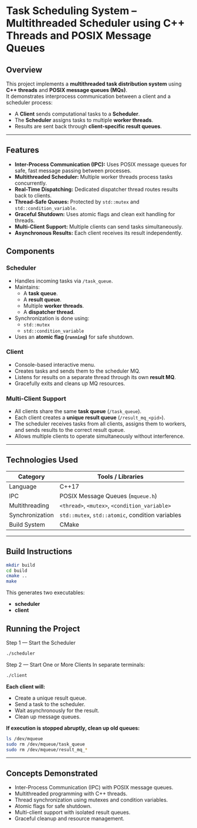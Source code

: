 # Task Scheduling System – Multithreaded Scheduler using C++ Threads and POSIX Message Queues

## Overview

This project implements a **multithreaded task distribution system** using **C++ threads** and **POSIX message queues (MQs)**.  
It demonstrates interprocess communication between a client and a scheduler process:

- A **Client** sends computational tasks to a **Scheduler**.
- The **Scheduler** assigns tasks to multiple **worker threads**.
- Results are sent back through **client-specific result queues**.

---

## Features

- **Inter-Process Communication (IPC):** Uses POSIX message queues for safe, fast message passing between processes.
- **Multithreaded Scheduler:** Multiple worker threads process tasks concurrently.
- **Real-Time Dispatching:** Dedicated dispatcher thread routes results back to clients.
- **Thread-Safe Queues:** Protected by `std::mutex` and `std::condition_variable`.
- **Graceful Shutdown:** Uses atomic flags and clean exit handling for threads.
- **Multi-Client Support:** Multiple clients can send tasks simultaneously.
- **Asynchronous Results:** Each client receives its result independently.

## Components

### Scheduler
- Handles incoming tasks via `/task_queue`.
- Maintains:
  - A **task queue**.
  - A **result queue**.
  - Multiple **worker threads**.
  - A **dispatcher thread**.
- Synchronization is done using:
  - `std::mutex`
  - `std::condition_variable`
- Uses an **atomic flag (`running`)** for safe shutdown.

### Client
- Console-based interactive menu.
- Creates tasks and sends them to the scheduler MQ.
- Listens for results on a separate thread through its own **result MQ**.
- Gracefully exits and cleans up MQ resources.

### Multi-Client Support
- All clients share the same **task queue** (`/task_queue`).
- Each client creates a **unique result queue** (`/result_mq_<pid>`).
- The scheduler receives tasks from all clients, assigns them to workers, and sends results to the correct result queue.
- Allows multiple clients to operate simultaneously without interference.

---

## Technologies Used

| Category        | Tools / Libraries                           |
|-----------------|--------------------------------------------|
| Language        | C++17                                      |
| IPC             | POSIX Message Queues (`mqueue.h`)          |
| Multithreading  | `<thread>`, `<mutex>`, `<condition_variable>` |
| Synchronization | `std::mutex`, `std::atomic`, condition variables |
| Build System    | CMake                                      |

---

## Build Instructions

```bash
mkdir build
cd build
cmake ..
make
```
This generates two executables:

  -  **scheduler**
  -  **client**

## Running the Project
Step 1 — Start the Scheduler
```bash
./scheduler
```
Step 2 — Start One or More Clients
In separate terminals:
```bash
./client
```

**Each client will:**
- Create a unique result queue.
- Send a task to the scheduler.
- Wait asynchronously for the result.
- Clean up message queues.

**If execution is stopped abruptly, clean up old queues:**
```bash
ls /dev/mqueue
sudo rm /dev/mqueue/task_queue
sudo rm /dev/mqueue/result_mq_*
```

---

## Concepts Demonstrated

- Inter-Process Communication (IPC) with POSIX message queues.
- Multithreaded programming with C++ threads.
- Thread synchronization using mutexes and condition variables.
- Atomic flags for safe shutdown.
- Multi-client support with isolated result queues.
- Graceful cleanup and resource management.